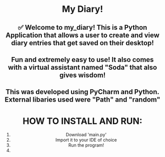 <div><div align="center">
  
# My Diary!
  
## ✅ Welcome to my_diary! This is a Python Application that allows a user to create and view diary entries that get saved on their desktop!

## Fun and extremely easy to use! It also comes with a virtual assistant named "Soda" that also gives wisdom!

## This was developed using PyCharm and Python. External libaries used were "Path" and "random"

# HOW TO INSTALL AND RUN:
1. Download 'main.py'
2. Import it to your IDE of choice
3. Run the program!
4. 
</div>

